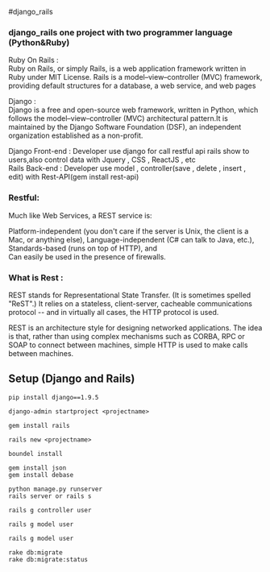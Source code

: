 #django_rails
### django_rails one project with two programmer language (Python&Ruby)

Ruby On Rails : <br />
Ruby on Rails, or simply Rails, is a web application framework written in Ruby under MIT License. Rails is a model–view–controller (MVC) framework, providing default structures for a database, a web service, and web pages

Django : <br />
Django is a free and open-source web framework, written in Python, which follows the model–view–controller (MVC) architectural pattern.It is maintained by the Django Software Foundation (DSF), an independent organization established as a non-profit.

Django Front-end : Developer use django for call restful api rails show to users,also control data with Jquery , CSS , ReactJS , etc <br />
Rails  Back-end  : Developer use model  , controller(save , delete , insert , edit) with Rest-API(gem install rest-api) 

### Restful: <br />

Much like Web Services, a REST service is:

Platform-independent (you don't care if the server is Unix, the client is a Mac, or anything else),
Language-independent (C# can talk to Java, etc.), <br />
Standards-based (runs on top of HTTP), and <br />
Can easily be used in the presence of firewalls. <br />

### What is Rest : <br />

REST stands for Representational State Transfer. (It is sometimes spelled "ReST".) It relies on a stateless, client-server, cacheable communications protocol -- and in virtually all cases, the HTTP protocol is used.

REST is an architecture style for designing networked applications. The idea is that, rather than using complex mechanisms such as CORBA, RPC or SOAP to connect between machines, simple HTTP is used to make calls between machines.



## Setup (Django and Rails)

```shell
pip install django==1.9.5
```

```shell
django-admin startproject <projectname>
```

```shell
gem install rails
```

```shell
rails new <projectname>
```

```shell
boundel install
```

```shell
gem install json 
gem install debase
```


```shell
python manage.py runserver 
rails server or rails s
```
```shell
rails g controller user
```

```shell
rails g model user
```

```shell
rails g model user
```

```shell
rake db:migrate
rake db:migrate:status
```










